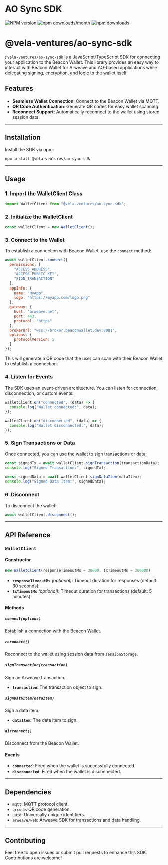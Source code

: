 # AO Sync SDK

[![NPM version](https://img.shields.io/npm/v/@vela-ventures/ao-sync-sdk.svg)](https://www.npmjs.com/package/@vela-ventures/ao-sync-sdk)
[![npm downloads/month](https://img.shields.io/npm/dm/@vela-ventures/ao-sync-sdk.svg)](https://www.npmjs.com/package/@vela-ventures/ao-sync-sdk)
[![npm downloads](https://img.shields.io/npm/dt/@vela-ventures/ao-sync-sdk.svg)](https://www.npmjs.com/package/@vela-ventures/ao-sync-sdk)

# @vela-ventures/ao-sync-sdk

`@vela-ventures/ao-sync-sdk` is a JavaScript/TypeScript SDK for connecting your application to the Beacon Wallet. This library provides an easy way to interact with Beacon Wallet for Arweave and AO-based applications while delegating signing, encryption, and logic to the wallet itself.

## Features
- **Seamless Wallet Connection**: Connect to the Beacon Wallet via MQTT.
- **QR Code Authentication**: Generate QR codes for easy wallet scanning.
- **Reconnect Support**: Automatically reconnect to the wallet using stored session data.

---

## Installation

Install the SDK via npm:
```bash
npm install @vela-ventures/ao-sync-sdk
```

---

## Usage

### 1. Import the WalletClient Class
```javascript
import WalletClient from "@vela-ventures/ao-sync-sdk";
```

### 2. Initialize the WalletClient
```javascript
const walletClient = new WalletClient();
```

### 3. Connect to the Wallet
To establish a connection with Beacon Wallet, use the `connect` method:
```javascript
await walletClient.connect({
  permissions: [
    "ACCESS_ADDRESS",
    "ACCESS_PUBLIC_KEY",
    "SIGN_TRANSACTION"
  ],
  appInfo: {
    name: "MyApp",
    logo: "https://myapp.com/logo.png"
  },
  gateway: {
    host: "arweave.net",
    port: 443,
    protocol: "https"
  },
  brokerUrl: "wss://broker.beaconwallet.dev:8081",
  options: {
    protocolVersion: 5
  }
});
```
This will generate a QR code that the user can scan with their Beacon Wallet to establish a connection.

### 4. Listen for Events
The SDK uses an event-driven architecture. You can listen for connection, disconnection, or custom events:
```javascript
walletClient.on("connected", (data) => {
  console.log("Wallet connected:", data);
});

walletClient.on("disconnected", (data) => {
  console.log("Wallet disconnected:", data);
});
```

### 5. Sign Transactions or Data
Once connected, you can use the wallet to sign transactions or data:
```javascript
const signedTx = await walletClient.signTransaction(transactionData);
console.log("Signed Transaction:", signedTx);

const signedData = await walletClient.signDataItem(dataItem);
console.log("Signed Data Item:", signedData);
```

### 6. Disconnect
To disconnect the wallet:
```javascript
await walletClient.disconnect();
```

---

## API Reference

### `WalletClient`
#### Constructor
```javascript
new WalletClient(responseTimeoutMs = 30000, txTimeoutMs = 300000)
```
- **`responseTimeoutMs`** *(optional)*: Timeout duration for responses (default: 30 seconds).
- **`txTimeoutMs`** *(optional)*: Timeout duration for transactions (default: 5 minutes).

#### Methods

##### `connect(options)`
Establish a connection with the Beacon Wallet.

##### `reconnect()`
Reconnect to the wallet using session data from `sessionStorage`.

##### `signTransaction(transaction)`
Sign an Arweave transaction.
- **`transaction`**: The transaction object to sign.

##### `signDataItem(dataItem)`
Sign a data item.
- **`dataItem`**: The data item to sign.

##### `disconnect()`
Disconnect from the Beacon Wallet.

#### Events
- **`connected`**: Fired when the wallet is successfully connected.
- **`disconnected`**: Fired when the wallet is disconnected.

---

## Dependencies
- `mqtt`: MQTT protocol client.
- `qrcode`: QR code generation.
- `uuid`: Universally unique identifiers.
- `arweave/web`: Arweave SDK for transactions and data handling.

---

## Contributing
Feel free to open issues or submit pull requests to enhance this SDK. Contributions are welcome!



